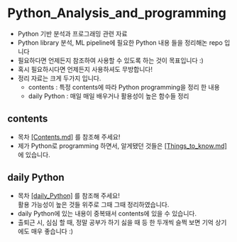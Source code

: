 # Python_Analysis_and_programming
- Python 기반 분석과 프로그래밍 관련 자료
- Python library 분석, ML pipeline에 필요한 Python 내용 들을 정리해논 repo 입니다
- 필요하다면 언제든지 참조하여 사용할 수 있도록 하는 것이 목표입니다 :)
- 혹시 필요하시다면 언제든지 사용하셔도 무방합니다!
- 정리 자료는 크게 두가지 입니다.
  - contents  : 특정 contents에 따라 Python programming을 정리 한 내용  
  - daily Python : 매일 매일 배우거나 활용성이 높은 함수들 정리  

## contents
- 목차 [[Contents.md]](https://github.com/koni114/Python-langauge-programming/blob/master/Contents.md) 를 참조해 주세요!
- 제가 Python로 programming 하면서, 알게됐던 것들은 [[Things_to_know.md]](https://github.com/koni114/Python-langauge-programming/blob/master/Things_to_know.md) 에 있습니다.

## daily Python
- 목차 [[daily_Python]](https://github.com/koni114/Python-langauge-programming/blob/master/Daily_Python.md) 를 참조해 주세요!  
  활용 가능성이 높은 것들 위주로 그때 그때 정리하였습니다.
- daily Python에 있는 내용이 중복돼서 contents에 있을 수 있습니다.
- 출퇴근 시, 심심 할 때, 정말 공부가 하기 싫을 때 등 한 두개씩 슬쩍 보면 기억 상기에도 매우 좋습니다 :)
